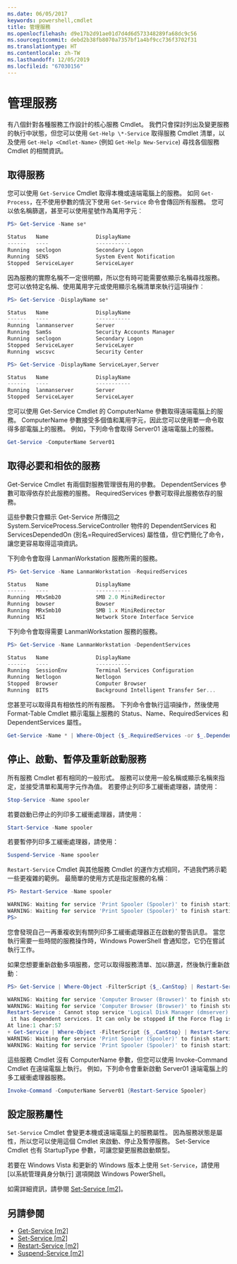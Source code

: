 ```yaml
---
ms.date: 06/05/2017
keywords: powershell,cmdlet
title: 管理服務
ms.openlocfilehash: d9e17b2d91ae01d7d4d6d573348289fa68dc9c56
ms.sourcegitcommit: debd2b38fb8070a7357bf1a4bf9cc736f3702f31
ms.translationtype: HT
ms.contentlocale: zh-TW
ms.lasthandoff: 12/05/2019
ms.locfileid: "67030156"
---
```

# <a name="managing-services"></a>管理服務

有八個針對各種服務工作設計的核心服務 Cmdlet。 我們只會探討列出及變更服務的執行中狀態，但您可以使用 `Get-Help \*-Service` 取得服務 Cmdlet 清單，以及使用 `Get-Help <Cmdlet-Name>` (例如 `Get-Help New-Service`) 尋找各個服務 Cmdlet 的相關資訊。

## <a name="getting-services"></a>取得服務

您可以使用 `Get-Service` Cmdlet 取得本機或遠端電腦上的服務。 如同 `Get-Process`，在不使用參數的情況下使用 `Get-Service` 命令會傳回所有服務。 您可以依名稱篩選，甚至可以使用星號作為萬用字元︰

```powershell
PS> Get-Service -Name se*

Status   Name               DisplayName
------   ----               -----------
Running  seclogon           Secondary Logon
Running  SENS               System Event Notification
Stopped  ServiceLayer       ServiceLayer
```

因為服務的實際名稱不一定很明顯，所以您有時可能需要依顯示名稱尋找服務。 您可以依特定名稱、使用萬用字元或使用顯示名稱清單來執行這項操作︰

```powershell
PS> Get-Service -DisplayName se*

Status   Name               DisplayName
------   ----               -----------
Running  lanmanserver       Server
Running  SamSs              Security Accounts Manager
Running  seclogon           Secondary Logon
Stopped  ServiceLayer       ServiceLayer
Running  wscsvc             Security Center

PS> Get-Service -DisplayName ServiceLayer,Server

Status   Name               DisplayName
------   ----               -----------
Running  lanmanserver       Server
Stopped  ServiceLayer       ServiceLayer
```

您可以使用 Get-Service Cmdlet 的 ComputerName 參數取得遠端電腦上的服務。 ComputerName 參數接受多個值和萬用字元，因此您可以使用單一命令取得多部電腦上的服務。 例如，下列命令會取得 Server01 遠端電腦上的服務。

```powershell
Get-Service -ComputerName Server01
```

## <a name="getting-required-and-dependent-services"></a>取得必要和相依的服務

Get-Service Cmdlet 有兩個對服務管理很有用的參數。 DependentServices 參數可取得依存於此服務的服務。 RequiredServices 參數可取得此服務依存的服務。

這些參數只會顯示 Get-Service 所傳回之 System.ServiceProcess.ServiceController 物件的 DependentServices 和 ServicesDependedOn (別名=RequiredServices) 屬性值，但它們簡化了命令，讓您更容易取得這項資訊。

下列命令會取得 LanmanWorkstation 服務所需的服務。

```powershell
PS> Get-Service -Name LanmanWorkstation -RequiredServices

Status   Name               DisplayName
------   ----               -----------
Running  MRxSmb20           SMB 2.0 MiniRedirector
Running  bowser             Bowser
Running  MRxSmb10           SMB 1.x MiniRedirector
Running  NSI                Network Store Interface Service
```

下列命令會取得需要 LanmanWorkstation 服務的服務。

```powershell
PS> Get-Service -Name LanmanWorkstation -DependentServices

Status   Name               DisplayName
------   ----               -----------
Running  SessionEnv         Terminal Services Configuration
Running  Netlogon           Netlogon
Stopped  Browser            Computer Browser
Running  BITS               Background Intelligent Transfer Ser...
```

您甚至可以取得具有相依性的所有服務。 下列命令會執行這項操作，然後使用 Format-Table Cmdlet 顯示電腦上服務的 Status、Name、RequiredServices 和 DependentServices 屬性。

```powershell
Get-Service -Name * | Where-Object {$_.RequiredServices -or $_.DependentServices} | Format-Table -Property Status, Name, RequiredServices, DependentServices -auto
```

## <a name="stopping-starting-suspending-and-restarting-services"></a>停止、啟動、暫停及重新啟動服務

所有服務 Cmdlet 都有相同的一般形式。 服務可以使用一般名稱或顯示名稱來指定，並接受清單和萬用字元作為值。 若要停止列印多工緩衝處理器，請使用：

```powershell
Stop-Service -Name spooler
```

若要啟動已停止的列印多工緩衝處理器，請使用：

```powershell
Start-Service -Name spooler
```

若要暫停列印多工緩衝處理器，請使用：

```powershell
Suspend-Service -Name spooler
```

`Restart-Service` Cmdlet 與其他服務 Cmdlet 的運作方式相同，不過我們將示範一些更複雜的範例。 最簡單的使用方式是指定服務的名稱︰

```powershell
PS> Restart-Service -Name spooler

WARNING: Waiting for service 'Print Spooler (Spooler)' to finish starting...
WARNING: Waiting for service 'Print Spooler (Spooler)' to finish starting...
PS>
```

您會發現自己一再重複收到有關列印多工緩衝處理器正在啟動的警告訊息。 當您執行需要一些時間的服務操作時，Windows PowerShell 會通知您，它仍在嘗試執行工作。

如果您想要重新啟動多項服務，您可以取得服務清單、加以篩選，然後執行重新啟動︰

```powershell
PS> Get-Service | Where-Object -FilterScript {$_.CanStop} | Restart-Service

WARNING: Waiting for service 'Computer Browser (Browser)' to finish stopping...
WARNING: Waiting for service 'Computer Browser (Browser)' to finish stopping...
Restart-Service : Cannot stop service 'Logical Disk Manager (dmserver)' because
 it has dependent services. It can only be stopped if the Force flag is set.
At line:1 char:57
+ Get-Service | Where-Object -FilterScript {$_.CanStop} | Restart-Service <<<<
WARNING: Waiting for service 'Print Spooler (Spooler)' to finish starting...
WARNING: Waiting for service 'Print Spooler (Spooler)' to finish starting...
```

這些服務 Cmdlet 沒有 ComputerName 參數，但您可以使用 Invoke-Command Cmdlet 在遠端電腦上執行。 例如，下列命令會重新啟動 Server01 遠端電腦上的多工緩衝處理器服務。

```powershell
Invoke-Command -ComputerName Server01 {Restart-Service Spooler}
```

## <a name="setting-service-properties"></a>設定服務屬性

`Set-Service` Cmdlet 會變更本機或遠端電腦上的服務屬性。 因為服務狀態是屬性，所以您可以使用這個 Cmdlet 來啟動、停止及暫停服務。
Set-Service Cmdlet 也有 StartupType 參數，可讓您變更服務啟動類型。

若要在 Windows Vista 和更新的 Windows 版本上使用 `Set-Service`，請使用 [以系統管理員身分執行] 選項開啟 Windows PowerShell。

如需詳細資訊，請參閱 [Set-Service [m2]](https://technet.microsoft.com/library/b71e29ed-372b-4e32-a4b7-5eb6216e56c3)。

## <a name="see-also"></a>另請參閱

- [Get-Service [m2]](https://technet.microsoft.com/en-us/library/0a09cb22-0a1c-4a79-9851-4e53075f9cf6)
- [Set-Service [m2]](https://technet.microsoft.com/library/b71e29ed-372b-4e32-a4b7-5eb6216e56c3)
- [Restart-Service [m2]](https://technet.microsoft.com/en-us/library/45acf50d-2277-4523-baf7-ce7ced977d0f)
- [Suspend-Service [m2]](https://technet.microsoft.com/en-us/library/c8492b87-0e21-4faf-8054-3c83c2ec2826)
